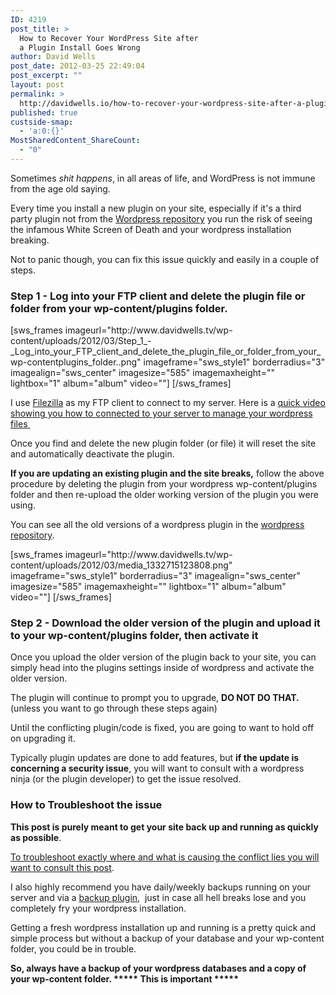 ```yaml
---
ID: 4219
post_title: >
  How to Recover Your WordPress Site after
  a Plugin Install Goes Wrong
author: David Wells
post_date: 2012-03-25 22:49:04
post_excerpt: ""
layout: post
permalink: >
  http://davidwells.io/how-to-recover-your-wordpress-site-after-a-plugin-install-goes-wrong/
published: true
custside-smap:
  - 'a:0:{}'
MostSharedContent_ShareCount:
  - "0"
---
```

Sometimes <em>shit happens</em>, in all areas of life, and WordPress is not immune from the age old saying.
<div class="LessonContent">
<div class="LessonSummary">

Every time you install a new plugin on your site, especially if it's a third party plugin not from the <a href="http://wordpress.org/extend/plugins/" target="_blank">Wordpress repository</a> you run the risk of seeing the infamous White Screen of Death and your wordpress installation breaking.

Not to panic though, you can fix this issue quickly and easily in a couple of steps.

</div>
<div class="LessonStep top">
<h3 class="StepTitle">Step 1 - Log into your FTP client and delete the plugin file or folder from your wp-content/plugins folder.</h3>
<div class="StepImage">[sws_frames imageurl="http://www.davidwells.tv/wp-content/uploads/2012/03/Step_1_-_Log_into_your_FTP_client_and_delete_the_plugin_file_or_folder_from_your_wp-contentplugins_folder..png" imageframe="sws_style1" borderradius="3" imagealign="sws_center" imagesize="585" imagemaxheight="" lightbox="1" album="album" video=""] [/sws_frames]</div>
<div class="StepInstructions">

I use <a href="http://filezilla-project.org/" target="_blank">Filezilla</a> as my FTP client to connect to my server. Here is a <a href="http://www.youtube.com/watch?v=80rc8Ky__bs" target="_blank">quick video showing you how to connected to your server to manage your wordpress files </a>

Once you find and delete the new plugin folder (or file) it will reset the site and automatically deactivate the plugin.

<strong>If you are updating an existing plugin and the site breaks,</strong> follow the above procedure by deleting the plugin from your wordpress wp-content/plugins folder and then re-upload the older working version of the plugin you were using.

You can see all the old versions of a wordpress plugin in the <a href="http://wordpress.org/extend/plugins/" target="_blank">wordpress repository</a>.

</div>
</div>
<div class="LessonStep top">
<div class="StepImage">[sws_frames imageurl="http://www.davidwells.tv/wp-content/uploads/2012/03/media_1332715123808.png" imageframe="sws_style1" borderradius="3" imagealign="sws_center" imagesize="585" imagemaxheight="" lightbox="1" album="album" video=""] [/sws_frames]</div>
</div>
<div class="LessonStep top">
<h3 class="StepTitle">Step 2 - Download the older version of the plugin and upload it to your wp-content/plugins folder, then activate it</h3>
<div class="StepInstructions">

Once you upload the older version of the plugin back to your site, you can simply head into the plugins settings inside of wordpress and activate the older version.

The plugin will continue to prompt you to upgrade, <strong>DO NOT DO THAT.</strong> (unless you want to go through these steps again)

Until the conflicting plugin/code is fixed, you are going to want to hold off on upgrading it.

Typically plugin updates are done to add features, but <strong>if the update is concerning a security issue</strong>, you will want to consult with a wordpress ninja (or the plugin developer) to get the issue resolved.

</div>
</div>
<div class="LessonStep top">
<h3 class="StepTitle">How to Troubleshoot the issue</h3>
<div class="StepInstructions">

<strong>This post is purely meant to get your site back up and running as quickly as possible</strong>.

<a href="http://jaredheinrichs.com/how-to-troubleshoot-wordpress-white-screen-of-death.html" target="_blank">To troubleshoot exactly where and what is causing the conflict lies you will want to consult this post</a>.

I also highly recommend you have daily/weekly backups running on your server and via a <a href="http://wordpress.org/extend/plugins/wp-db-backup/" target="_blank">backup plugin</a>,  just in case all hell breaks lose and you completely fry your wordpress installation.

Getting a fresh wordpress installation up and running is a pretty quick and simple process but without a backup of your database and your wp-content folder, you could be in trouble.

<strong>So, always have a backup of your wordpress databases and a copy of your wp-content folder. ***** This is important *****</strong>

</div>
</div>
</div>